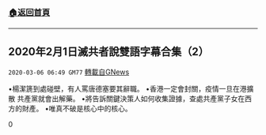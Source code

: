 ###  [:house:返回首頁](https://github.com/ourhimalayas/txt)
---

## 2020年2月1日滅共者說雙語字幕合集（2）
`2020-03-06 06:49 GM77` [轉載自GNews](https://gnews.org/zh-hant/132293/)

•楊潔篪到處碰壁，有人罵唐德塞要其辭職。
•香港一定會封關，疫情一旦在港擴散 共產黨就會出解藥。
•將告訴關鍵決策人如何收集證據，查處共產黨子女在西方的財產。
•唯真不破是核心中的核心。

0
